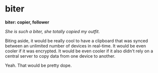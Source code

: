 # biter

**biter: copier, follower**

*She is such a biter, she totally copied my outfit.*

Biting aside, it would be really cool to have a clipboard that was synced between an unlimited number of devices in real-time. It would be even cooler if it was encrypted. It would be even cooler if it also didn't rely on a central server to copy data from one device to another.

Yeah. That would be pretty dope.
